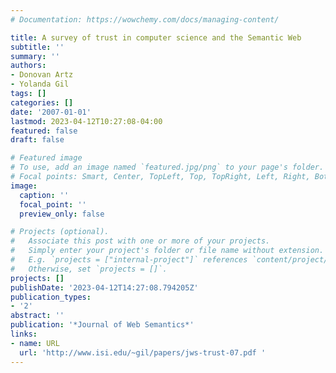 ```yaml
---
# Documentation: https://wowchemy.com/docs/managing-content/

title: A survey of trust in computer science and the Semantic Web
subtitle: ''
summary: ''
authors:
- Donovan Artz
- Yolanda Gil
tags: []
categories: []
date: '2007-01-01'
lastmod: 2023-04-12T10:27:08-04:00
featured: false
draft: false

# Featured image
# To use, add an image named `featured.jpg/png` to your page's folder.
# Focal points: Smart, Center, TopLeft, Top, TopRight, Left, Right, BottomLeft, Bottom, BottomRight.
image:
  caption: ''
  focal_point: ''
  preview_only: false

# Projects (optional).
#   Associate this post with one or more of your projects.
#   Simply enter your project's folder or file name without extension.
#   E.g. `projects = ["internal-project"]` references `content/project/deep-learning/index.md`.
#   Otherwise, set `projects = []`.
projects: []
publishDate: '2023-04-12T14:27:08.794205Z'
publication_types:
- '2'
abstract: ''
publication: '*Journal of Web Semantics*'
links:
- name: URL
  url: 'http://www.isi.edu/~gil/papers/jws-trust-07.pdf '
---
```

